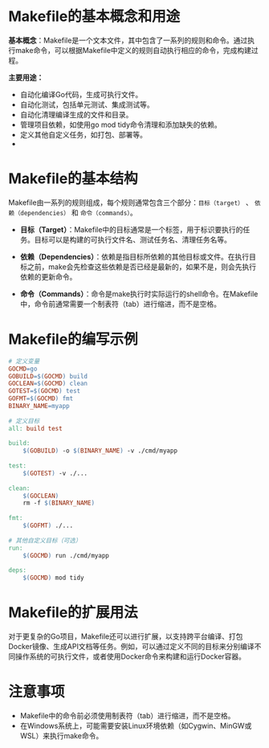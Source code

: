 
# Makefile的基本概念和用途


**基本概念**：Makefile是一个文本文件，其中包含了一系列的规则和命令。通过执行make命令，可以根据Makefile中定义的规则自动执行相应的命令，完成构建过程。



**主要用途：**

- 自动化编译Go代码，生成可执行文件。
- 自动化测试，包括单元测试、集成测试等。
- 自动化清理编译生成的文件和目录。
- 管理项目依赖，如使用go mod tidy命令清理和添加缺失的依赖。
- 定义其他自定义任务，如打包、部署等。
- 
# Makefile的基本结构

Makefile由一系列的规则组成，每个规则通常包含三个部分：`目标（target）` 、 `依赖（dependencies）` 和 `命令（commands）`。


- **目标（Target）**：Makefile中的目标通常是一个标签，用于标识要执行的任务。目标可以是构建的可执行文件名、测试任务名、清理任务名等。
  
- **依赖（Dependencies）**：依赖是指目标所依赖的其他目标或文件。在执行目标之前，make会先检查这些依赖是否已经是最新的，如果不是，则会先执行依赖的更新命令。
  
- **命令（Commands）**：命令是make执行时实际运行的shell命令。在Makefile中，命令前通常需要一个制表符（tab）进行缩进，而不是空格。



# Makefile的编写示例

```makefile
# 定义变量  
GOCMD=go  
GOBUILD=$(GOCMD) build  
GOCLEAN=$(GOCMD) clean  
GOTEST=$(GOCMD) test  
GOFMT=$(GOCMD) fmt  
BINARY_NAME=myapp  
  
# 定义目标  
all: build test  
  
build:  
    $(GOBUILD) -o $(BINARY_NAME) -v ./cmd/myapp  
  
test:  
    $(GOTEST) -v ./...  
  
clean:  
    $(GOCLEAN)  
    rm -f $(BINARY_NAME)  
  
fmt:  
    $(GOFMT) ./...  
  
# 其他自定义目标（可选）  
run:  
    $(GOCMD) run ./cmd/myapp  
  
deps:  
    $(GOCMD) mod tidy
```
# Makefile的扩展用法

对于更复杂的Go项目，Makefile还可以进行扩展，以支持跨平台编译、打包Docker镜像、生成API文档等任务。例如，可以通过定义不同的目标来分别编译不同操作系统的可执行文件，或者使用Docker命令来构建和运行Docker容器。

# 注意事项

- Makefile中的命令前必须使用制表符（tab）进行缩进，而不是空格。
- 在Windows系统上，可能需要安装Linux环境依赖（如Cygwin、MinGW或WSL）来执行make命令。